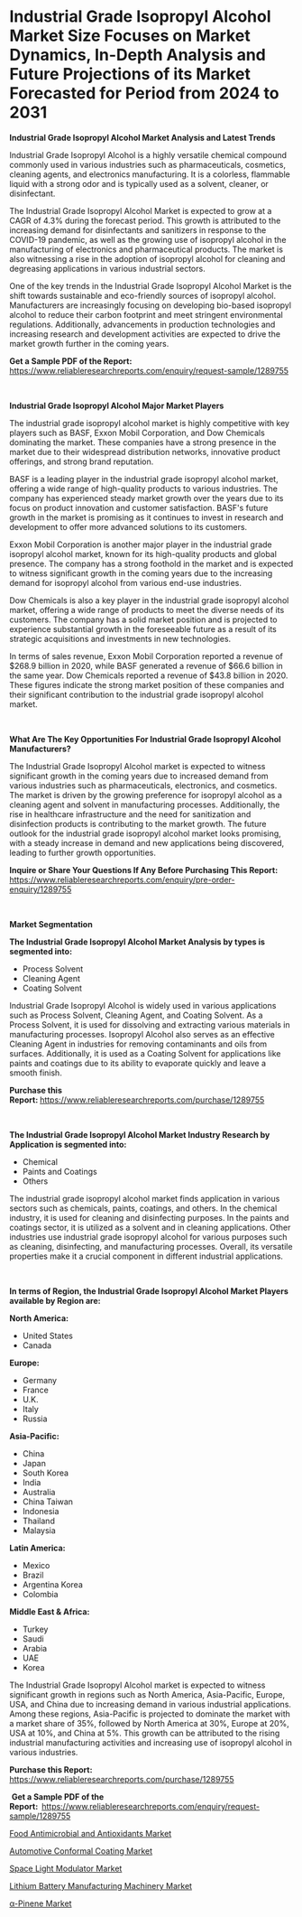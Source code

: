 <p><h1>Industrial Grade Isopropyl Alcohol Market Size Focuses on Market Dynamics, In-Depth Analysis and Future Projections of its Market Forecasted for Period from 2024 to 2031</h1></p><p><strong>Industrial Grade Isopropyl Alcohol Market Analysis and Latest Trends</strong></p>
<p><p>Industrial Grade Isopropyl Alcohol is a highly versatile chemical compound commonly used in various industries such as pharmaceuticals, cosmetics, cleaning agents, and electronics manufacturing. It is a colorless, flammable liquid with a strong odor and is typically used as a solvent, cleaner, or disinfectant.</p><p>The Industrial Grade Isopropyl Alcohol Market is expected to grow at a CAGR of 4.3% during the forecast period. This growth is attributed to the increasing demand for disinfectants and sanitizers in response to the COVID-19 pandemic, as well as the growing use of isopropyl alcohol in the manufacturing of electronics and pharmaceutical products. The market is also witnessing a rise in the adoption of isopropyl alcohol for cleaning and degreasing applications in various industrial sectors.</p><p>One of the key trends in the Industrial Grade Isopropyl Alcohol Market is the shift towards sustainable and eco-friendly sources of isopropyl alcohol. Manufacturers are increasingly focusing on developing bio-based isopropyl alcohol to reduce their carbon footprint and meet stringent environmental regulations. Additionally, advancements in production technologies and increasing research and development activities are expected to drive the market growth further in the coming years.</p></p>
<p><strong>Get a Sample PDF of the Report:&nbsp;</strong> <a href="https://www.reliableresearchreports.com/enquiry/request-sample/1289755">https://www.reliableresearchreports.com/enquiry/request-sample/1289755</a></p>
<p>&nbsp;</p>
<p><strong>Industrial Grade Isopropyl Alcohol Major Market Players</strong></p>
<p><p>The industrial grade isopropyl alcohol market is highly competitive with key players such as BASF, Exxon Mobil Corporation, and Dow Chemicals dominating the market. These companies have a strong presence in the market due to their widespread distribution networks, innovative product offerings, and strong brand reputation.</p><p>BASF is a leading player in the industrial grade isopropyl alcohol market, offering a wide range of high-quality products to various industries. The company has experienced steady market growth over the years due to its focus on product innovation and customer satisfaction. BASF's future growth in the market is promising as it continues to invest in research and development to offer more advanced solutions to its customers.</p><p>Exxon Mobil Corporation is another major player in the industrial grade isopropyl alcohol market, known for its high-quality products and global presence. The company has a strong foothold in the market and is expected to witness significant growth in the coming years due to the increasing demand for isopropyl alcohol from various end-use industries.</p><p>Dow Chemicals is also a key player in the industrial grade isopropyl alcohol market, offering a wide range of products to meet the diverse needs of its customers. The company has a solid market position and is projected to experience substantial growth in the foreseeable future as a result of its strategic acquisitions and investments in new technologies.</p><p>In terms of sales revenue, Exxon Mobil Corporation reported a revenue of $268.9 billion in 2020, while BASF generated a revenue of $66.6 billion in the same year. Dow Chemicals reported a revenue of $43.8 billion in 2020. These figures indicate the strong market position of these companies and their significant contribution to the industrial grade isopropyl alcohol market.</p></p>
<p>&nbsp;</p>
<p><strong>What Are The Key Opportunities For Industrial Grade Isopropyl Alcohol Manufacturers?</strong></p>
<p><p>The Industrial Grade Isopropyl Alcohol market is expected to witness significant growth in the coming years due to increased demand from various industries such as pharmaceuticals, electronics, and cosmetics. The market is driven by the growing preference for isopropyl alcohol as a cleaning agent and solvent in manufacturing processes. Additionally, the rise in healthcare infrastructure and the need for sanitization and disinfection products is contributing to the market growth. The future outlook for the industrial grade isopropyl alcohol market looks promising, with a steady increase in demand and new applications being discovered, leading to further growth opportunities.</p></p>
<p><strong>Inquire or Share Your Questions If Any Before Purchasing This Report:</strong> <a href="https://www.reliableresearchreports.com/enquiry/pre-order-enquiry/1289755">https://www.reliableresearchreports.com/enquiry/pre-order-enquiry/1289755</a></p>
<p>&nbsp;</p>
<p><strong>Market Segmentation</strong></p>
<p><strong>The Industrial Grade Isopropyl Alcohol Market Analysis by types is segmented into:</strong></p>
<p><ul><li>Process Solvent</li><li>Cleaning Agent</li><li>Coating Solvent</li></ul></p>
<p><p>Industrial Grade Isopropyl Alcohol is widely used in various applications such as Process Solvent, Cleaning Agent, and Coating Solvent. As a Process Solvent, it is used for dissolving and extracting various materials in manufacturing processes. Isopropyl Alcohol also serves as an effective Cleaning Agent in industries for removing contaminants and oils from surfaces. Additionally, it is used as a Coating Solvent for applications like paints and coatings due to its ability to evaporate quickly and leave a smooth finish.</p></p>
<p><strong>Purchase this Report:&nbsp;</strong><a href="https://www.reliableresearchreports.com/purchase/1289755">https://www.reliableresearchreports.com/purchase/1289755</a></p>
<p>&nbsp;</p>
<p><strong>The Industrial Grade Isopropyl Alcohol Market Industry Research by Application is segmented into:</strong></p>
<p><ul><li>Chemical</li><li>Paints and Coatings</li><li>Others</li></ul></p>
<p><p>The industrial grade isopropyl alcohol market finds application in various sectors such as chemicals, paints, coatings, and others. In the chemical industry, it is used for cleaning and disinfecting purposes. In the paints and coatings sector, it is utilized as a solvent and in cleaning applications. Other industries use industrial grade isopropyl alcohol for various purposes such as cleaning, disinfecting, and manufacturing processes. Overall, its versatile properties make it a crucial component in different industrial applications.</p></p>
<p>&nbsp;</p>
<p><strong>In terms of Region, the Industrial Grade Isopropyl Alcohol Market Players available by Region are:</strong></p>
<p>
    <p> <strong> North America: </strong>
        <ul>
            <li>United States</li>
            <li>Canada</li>
        </ul>
        </p> 
    <p> <strong> Europe: </strong>
        <ul>
            <li>Germany</li>
            <li>France</li>
            <li>U.K.</li>
            <li>Italy</li>
            <li>Russia</li>
        </ul>
        </p> 
    <p> <strong> Asia-Pacific: </strong>
        <ul>
            <li>China</li>
            <li>Japan</li>
            <li>South Korea</li>
            <li>India</li>
            <li>Australia</li>
            <li>China Taiwan</li>
            <li>Indonesia</li>
            <li>Thailand</li>
            <li>Malaysia</li>
        </ul>
        </p> 
    <p> <strong> Latin America: </strong>
        <ul>
            <li>Mexico</li>
            <li>Brazil</li>
            <li>Argentina Korea</li>
            <li>Colombia</li>
        </ul>
        </p> 
    <p> <strong> Middle East & Africa: </strong>
        <ul>
            <li>Turkey</li>
            <li>Saudi</li>
            <li>Arabia</li>
            <li>UAE</li>
            <li>Korea</li>
        </ul>
    </p>
    </p>
<p><p>The Industrial Grade Isopropyl Alcohol market is expected to witness significant growth in regions such as North America, Asia-Pacific, Europe, USA, and China due to increasing demand in various industrial applications. Among these regions, Asia-Pacific is projected to dominate the market with a market share of 35%, followed by North America at 30%, Europe at 20%, USA at 10%, and China at 5%. This growth can be attributed to the rising industrial manufacturing activities and increasing use of isopropyl alcohol in various industries.</p></p>
<p><strong>Purchase this Report: </strong><a href="https://www.reliableresearchreports.com/purchase/1289755">https://www.reliableresearchreports.com/purchase/1289755</a></p>
<p>&nbsp;<strong>Get a Sample PDF of the Report:&nbsp;&nbsp;</strong><a href="https://www.reliableresearchreports.com/enquiry/request-sample/1289755">https://www.reliableresearchreports.com/enquiry/request-sample/1289755</a></p>
<p><strong></strong></p>
<p><p><a href="https://github.com/kufem1/Market-Research-Report-List-1/blob/main/food-antimicrobial-and-antioxidants-market.md">Food Antimicrobial and Antioxidants Market</a></p><p><a href="https://github.com/kosella/Market-Research-Report-List-2/blob/main/automotive-conformal-coating-market.md">Automotive Conformal Coating Market</a></p><p><a href="https://view.publitas.com/reportprime-1/space-light-modulator-market-a-comprehensive-report-of-its-market-share-growth-trends-2024-2031/">Space Light Modulator Market</a></p><p><a href="https://confirmed-shield-e13.notion.site/Lithium-Battery-Manufacturing-Machinery-Market-Centers-on-Aspects-such-as-Market-Growth-Market-Shar-93ec092e84d148e69c1f9bf946da0111">Lithium Battery Manufacturing Machinery Market</a></p><p><a href="https://sore-arch-6db.notion.site/Pinene-Market-Provides-Detailed-Segmentation-of-this-Market-based-on-Type-Application-and-Region-a-1856998549d0416889c996cb1dea80fc">α-Pinene Market</a></p></p>
